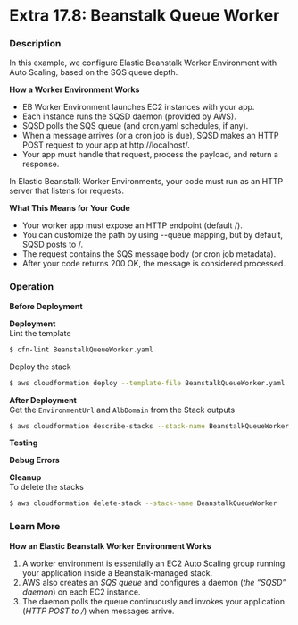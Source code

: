 # Extra 17.8: Beanstalk Queue Worker

### Description

In this example, we configure Elastic Beanstalk Worker Environment with Auto Scaling, based on the SQS queue depth.    

**How a Worker Environment Works**
* EB Worker Environment launches EC2 instances with your app.
* Each instance runs the SQSD daemon (provided by AWS).
* SQSD polls the SQS queue (and cron.yaml schedules, if any).
* When a message arrives (or a cron job is due), SQSD makes an HTTP POST request to your app at http://localhost/.
* Your app must handle that request, process the payload, and return a response.

In Elastic Beanstalk Worker Environments, your code must run as an HTTP server that listens for requests.  

**What This Means for Your Code**  
* Your worker app must expose an HTTP endpoint (default /).
* You can customize the path by using --queue mapping, but by default, SQSD posts to /.
* The request contains the SQS message body (or cron job metadata).
* After your code returns 200 OK, the message is considered processed.

### Operation

**Before Deployment**


**Deployment**  
Lint the template

```bash
$ cfn-lint BeanstalkQueueWorker.yaml
```

Deploy the stack

```bash
$ aws cloudformation deploy --template-file BeanstalkQueueWorker.yaml  --stack-name BeanstalkQueueWorker --parameter-overrides file://private-parameters.json
```

**After Deployment**  
Get the `EnvironmentUrl` and `AlbDomain` from the Stack outputs

```bash
$ aws cloudformation describe-stacks --stack-name BeanstalkQueueWorker --query "Stacks[0].Outputs" --no-cli-pager
```

**Testing**

**Debug Errors**

**Cleanup**  
To delete the stacks

```bash
$ aws cloudformation delete-stack --stack-name BeanstalkQueueWorker
```

### Learn More
**How an Elastic Beanstalk Worker Environment Works**  
1. A worker environment is essentially an EC2 Auto Scaling group running your application inside a Beanstalk-managed stack.
2. AWS also creates an _SQS queue_ and configures a daemon (_the “SQSD” daemon_) on each EC2 instance.
3. The daemon polls the queue continuously and invokes your application (_HTTP POST to /_) when messages arrive.
